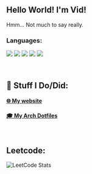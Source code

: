 ## **Hello World! I'm Vid!**
Hmm... Not much to say really.
<br>
    
### Languages:
![](https://img.shields.io/badge/C%2B%2B-00599C?style=for-the-badge&logo=c%2B%2B&logoColor=white)
![](https://img.shields.io/badge/Python-3776AB?style=for-the-badge&logo=python&logoColor=white)
![](https://img.shields.io/badge/Lua-2C2D72?style=for-the-badge&logo=lua&logoColor=white)
![](https://img.shields.io/badge/C%23-239120?style=for-the-badge&logo=c-sharp&logoColor=white)
![](https://img.shields.io/badge/Shell_Script-121011?style=for-the-badge&logo=gnu-bash&logoColor=white)

<br>

## 🔧 Stuff I Do/Did:
#### [🌐 My website](https://github.com/VidFurlan/VidFurlan.github.io)
#### [🎓 My Arch Dotfiles](https://github.com/VidFurlan/Dotfiles)

<br>

## Leetcode:
![LeetCode Stats](https://leetcode.card.workers.dev/VidFurlan?theme=auto&font=baloo&extension=null)

<br><br>

